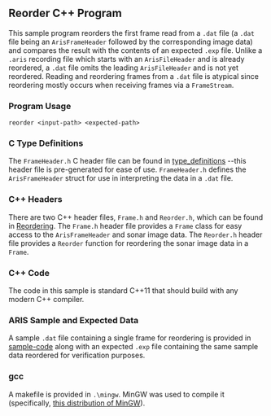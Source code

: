 ## Reorder C++ Program

This sample program reorders the first frame read from a `.dat` file
(a `.dat` file being an `ArisFrameHeader` followed by the corresponding image data) and compares the result with the contents of an expected `.exp` file. Unlike a `.aris` recording file which starts with an `ArisFileHeader` and is already reordered, a `.dat` file omits the leading `ArisFileHeader` and is not yet reordered. Reading and reordering frames from a `.dat` file is atypical since reordering mostly occurs when receiving frames via a `FrameStream`.

### Program Usage

    reorder <input-path> <expected-path>

### C Type Definitions

The `FrameHeader.h` C header file can be found in
[type_definitions](https://github.com/SoundMetrics/aris-file-sdk/tree/master/type-definitions/C)
--this header file is pre-generated for ease of use. `FrameHeader.h` defines the `ArisFrameHeader` struct for use in interpreting the data in a `.dat` file. 

### C++ Headers

There are two C++ header files, `Frame.h` and `Reorder.h`, which can be found in [Reordering](https://github.com/SoundMetrics/aris-integration-sdk/tree/master/common/code/Reordering). The `Frame.h` header file provides a `Frame` class for easy access to the `ArisFrameHeader` and sonar image data. The `Reorder.h` header file provides a `Reorder` function for reordering the sonar image data in a `Frame`.

### C++ Code

The code in this sample is standard C++11 that should build with any modern C++ compiler.

### ARIS Sample and Expected Data
A sample `.dat` file containing a single frame for reordering is provided in
[sample-code](https://github.com/SoundMetrics/aris-integration-sdk/tree/master/sample-code/reorder-frame) along with an expected `.exp` file containing the same sample data reordered for verification purposes.

### gcc

A makefile is provided in `.\mingw`. MinGW was used to compile it (specifically,
[this distribution of MinGW](https://sourceforge.net/projects/mingw-w64)).

